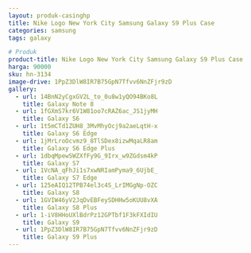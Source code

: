 ```yaml
---
layout: produk-casinghp
title: Nike Logo New York City Samsung Galaxy S9 Plus Case
categories: samsung
tags: galaxy

# Produk
product-title: Nike Logo New York City Samsung Galaxy S9 Plus Case
harga: 90000
sku: hn-3134
image-drive: 1PpZ3DlW8IR7B75GpN7Tfvv6NnZFjr9zD
gallery:
  - url: 14BnN2yCgxGV2L_to_0u8w1yQO94BKo8L
    title: Galaxy Note 8
  - url: 1fGXmS7kr6V1W81oo7cRAZ6ac_JS1jyMH
    title: Galaxy S6
  - url: 1t5mCTd1ZUH8_3MvMhyOcj9a2aeLqtH-x
    title: Galaxy S6 Edge
  - url: 1jMrLroOcvmz9_8TlSDex8izwMqaLR8am
    title: Galaxy S6 Edge Plus
  - url: 1dbqMpewSWZXfFy9G_9Irx_w9ZGdsm4kP
    title: Galaxy S7
  - url: 1VcNA_qFhJi1s7xwNRIamPyma9_6UjbE_
    title: Galaxy S7 Edge
  - url: 125eAIQ12TPB74el3c4S_LrIMGgNp-OZC
    title: Galaxy S8
  - url: 1GVIW46yV2JqDvEBFeySDHHw5oKUU8vXA
    title: Galaxy S8 Plus
  - url: 1-iV8HHoUXlBdrPz12GPTbf1F3kFXIdIU
    title: Galaxy S9
  - url: 1PpZ3DlW8IR7B75GpN7Tfvv6NnZFjr9zD
    title: Galaxy S9 Plus
---
```


